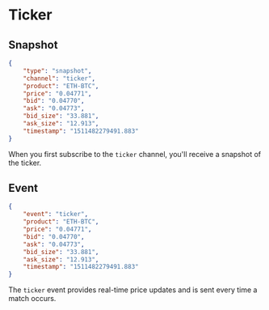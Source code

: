 # Ticker

## Snapshot

```json
{
	"type": "snapshot",
	"channel": "ticker",
	"product": "ETH-BTC",
	"price": "0.04771",
	"bid": "0.04770",
	"ask": "0.04773",
	"bid_size": "33.881",
	"ask_size": "12.913",
	"timestamp": "1511482279491.883"
}
```

When you first subscribe to the `ticker` channel, you'll receive a snapshot of the ticker.

## Event

```json
{
	"event": "ticker",
	"product": "ETH-BTC",
	"price": "0.04771",
	"bid": "0.04770",
	"ask": "0.04773",
	"bid_size": "33.881",
	"ask_size": "12.913",
	"timestamp": "1511482279491.883"
}
```

The `ticker` event provides real-time price updates and is sent every time a match occurs.